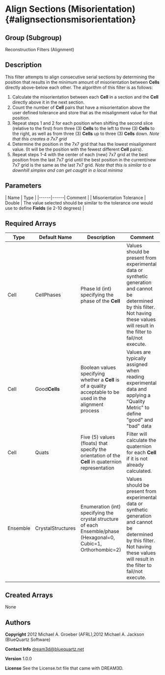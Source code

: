 Align Sections (Misorientation) {#alignsectionsmisorientation}
======

## Group (Subgroup) ##
Reconstruction Filters (Alignment)

## Description ##
This filter attempts to align consecutive serial sections by determining the position that results in the minimum amount of misorientation
between **Cells** directly above-below each other. 
The algorithm of this filter is as follows:

1) Calculate the misorientation between each **Cell** in a section and the **Cell** directly above it in the next section.  
2) Count the number of **Cell** pairs that have a misorientation above the user defined tolerance and store that as the misalignment value for that position.
3) Repeat steps 1 and 2 for each position when shifting the second slice (relative to the first) from three (3) **Cells** to the left 
to three (3) **Cells** to the right, as well as from three (3) **Cells** up to three (3) **Cells** down.
*Note that this creates a 7x7 grid*
4) Determine the position in the 7x7 grid that has the lowest misalignment value. (It will be the position with the fewest different **Cell** pairs).
5) Repeat steps 1-4 with the center of each (new) 7x7 grid at the best position from the last 7x7 grid until the best position in the current/new 7x7 grid is the same
as the last 7x7 grid.
*Note that this is similar to a downhill simplex and can get caught in a local minima*

  


## Parameters ##

| Name | Type |
|------|------| Comment |
| Misorientation Tolerance | Double | The value selected should be similar to the tolerance one would use to define **Fields** (ie 2-10 degrees) |

## Required Arrays ##

| Type | Default Name | Description | Comment |
|------|--------------|-------------|---------|
| Cell | CellPhases | Phase Id (int) specifying the phase of the **Cell** | Values should be present from experimental data or synthetic generation and cannot be determined by this filter. Not having these values will result in the filter to fail/not execute. |
| Cell | Good**Cells** | Boolean values specifying whether a **Cell** is of a quality acceptable to be used in the alignment process | Values are typically assigned when reading experimental data and applying a "Quality Metric" to define "good" and "bad" data  |
| Cell | Quats | Five (5) values (floats) that specify the orientation of the **Cell** in quaternion representation | Filter will calculate the quaternion for each **Cell** if it is not already calculated. |
| Ensemble | CrystalStructures | Enumeration (int) specifying the crystal structure of each Ensemble/phase (Hexagonal=0, Cubic=1, Orthorhombic=2) | Values should be present from experimental data or synthetic generation and cannot be determined by this filter. Not having these values will result in the filter to fail/not execute. |

## Created Arrays ##
None

## Authors ##

**Copyright** 2012 Michael A. Groeber (AFRL),2012 Michael A. Jackson (BlueQuartz Software)

**Contact Info** dream3d@bluequartz.net

**Version** 1.0.0

**License**  See the License.txt file that came with DREAM3D.



